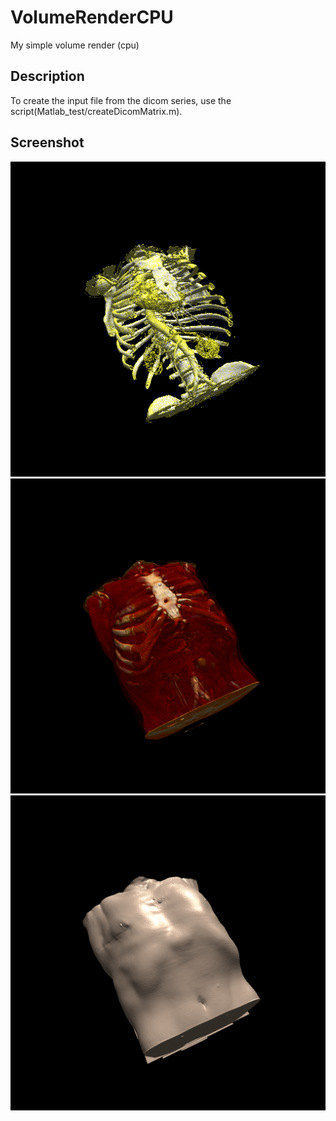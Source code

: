 # VolumeRenderCPU
My simple volume render (cpu)

Description
-----------
To create the input file from the dicom series, use the script(Matlab_test/createDicomMatrix.m).

## Screenshot
![](img/high_density.png)
![](img/opacity.png)
![](img/opaque.png)
